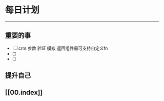 
# 每日计划
---
## 重要的事

- [ ]  crm
      参数
      验证
      模拟
      返回组件需可支持自定义fn
- [ ]  
- [ ]  



## 提升自己

  



## [[00.index]]










